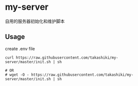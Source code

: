 # my-server

自用的服务器初始化和维护脚本

## Usage

create .env file

```shell
curl https://raw.githubusercontent.com/takashiki/my-server/master/init.sh | sh

# OR
# wget -O - https://raw.githubusercontent.com/takashiki/my-server/master/init.sh | sh
```
